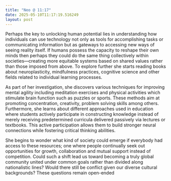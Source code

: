 ```yaml
---
title: "Neo @ 11:17"
date: 2025-05-10T11:17:19.516249
layout: post
---
```


Perhaps the key to unlocking human potential lies in understanding how individuals can use technology not only as tools for accomplishing tasks or communicating information but as gateways to accessing new ways of seeing reality itself. If humans possess the capacity to reshape their own minds then perhaps they could do the same thing collectively within societies—creating more equitable systems based on shared values rather than those imposed from above. To explore further she starts reading books about neuroplasticity, mindfulness practices, cognitive science and other fields related to individual learning processes.

As part of her investigation, she discovers various techniques for improving mental agility including meditation exercises and physical activities which stimulate brain function such as puzzles or sports. These methods aim at promoting concentration, creativity, problem solving skills among others. Furthermore, she learns about different approaches used in education where students actively participate in constructing knowledge instead of merely receiving predetermined curricula delivered passively via lectures or textbooks. This active participation allows them to build stronger neural connections while fostering critical thinking abilities.

She begins to wonder what kind of society could emerge if everybody had access to these resources; one where people continually seek out opportunities for growth, collaboration and mutual support instead of competition. Could such a shift lead us toward becoming a truly global community united under common goals rather than divided along nationalistic lines? Would there still be conflict given our diverse cultural backgrounds? These questions remain open-ended